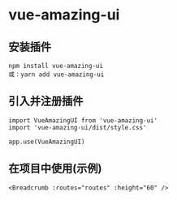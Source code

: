 # vue-amazing-ui

## 安装插件

```
npm install vue-amazing-ui
或：yarn add vue-amazing-ui
```

## 引入并注册插件

```
import VueAmazingUI from 'vue-amazing-ui'
import 'vue-amazing-ui/dist/style.css'

app.use(VueAmazingUI)

```

## 在项目中使用(示例)

```
<Breadcrumb :routes="routes" :height="60" />
```

